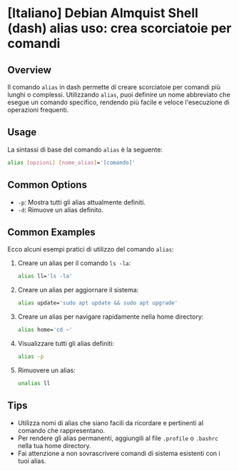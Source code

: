 # [Italiano] Debian Almquist Shell (dash) alias uso: crea scorciatoie per comandi

## Overview
Il comando `alias` in dash permette di creare scorciatoie per comandi più lunghi o complessi. Utilizzando `alias`, puoi definire un nome abbreviato che esegue un comando specifico, rendendo più facile e veloce l'esecuzione di operazioni frequenti.

## Usage
La sintassi di base del comando `alias` è la seguente:

```sh
alias [opzioni] [nome_alias]='[comando]'
```

## Common Options
- `-p`: Mostra tutti gli alias attualmente definiti.
- `-d`: Rimuove un alias definito.

## Common Examples
Ecco alcuni esempi pratici di utilizzo del comando `alias`:

1. Creare un alias per il comando `ls -la`:
   ```sh
   alias ll='ls -la'
   ```

2. Creare un alias per aggiornare il sistema:
   ```sh
   alias update='sudo apt update && sudo apt upgrade'
   ```

3. Creare un alias per navigare rapidamente nella home directory:
   ```sh
   alias home='cd ~'
   ```

4. Visualizzare tutti gli alias definiti:
   ```sh
   alias -p
   ```

5. Rimuovere un alias:
   ```sh
   unalias ll
   ```

## Tips
- Utilizza nomi di alias che siano facili da ricordare e pertinenti al comando che rappresentano.
- Per rendere gli alias permanenti, aggiungili al file `.profile` o `.bashrc` nella tua home directory.
- Fai attenzione a non sovrascrivere comandi di sistema esistenti con i tuoi alias.